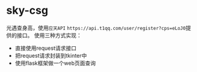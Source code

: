 # sky-csg
光遇查身高，使用`应天API` `https://api.t1qq.com/user/register?cps=eLoJ0`提供的接口。
使用三种方式实现：
- 直接使用request请求接口
- 把request请求封装到tkinter中
- 使用flask框架做一个web页面查询
